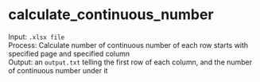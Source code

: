 # calculate_continuous_number
Input: `.xlsx file`<br>
Process: Calculate number of continuous number of each row starts with specified page and specified column<br>
Output: an `output.txt` telling the first row of each column, and the number of continuous number under it<br>
